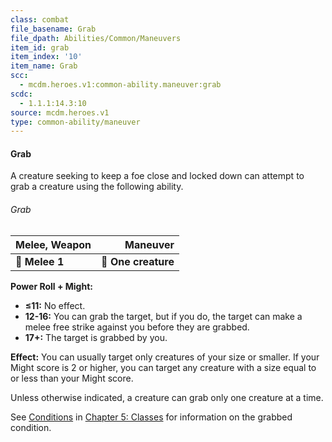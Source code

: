 ```yaml
---
class: combat
file_basename: Grab
file_dpath: Abilities/Common/Maneuvers
item_id: grab
item_index: '10'
item_name: Grab
scc:
  - mcdm.heroes.v1:common-ability.maneuver:grab
scdc:
  - 1.1.1:14.3:10
source: mcdm.heroes.v1
type: common-ability/maneuver
---
```


#### Grab

A creature seeking to keep a foe close and locked down can attempt to grab a creature using the following ability.

###### Grab

| **Melee, Weapon** |        **Maneuver** |
| ----------------- | ------------------: |
| **📏 Melee 1**    | **🎯 One creature** |

**Power Roll + Might:**

- **≤11:** No effect.
- **12-16:** You can grab the target, but if you do, the target can make a melee free strike against you before they are grabbed.
- **17+:** The target is grabbed by you.

**Effect:** You can usually target only creatures of your size or smaller. If your Might score is 2 or higher, you can target any creature with a size equal to or less than your Might score.

Unless otherwise indicated, a creature can grab only one creature at a time.

See [Conditions](#page-91-2) in [Chapter 5: Classes](#page-83-2) for information on the grabbed condition.
